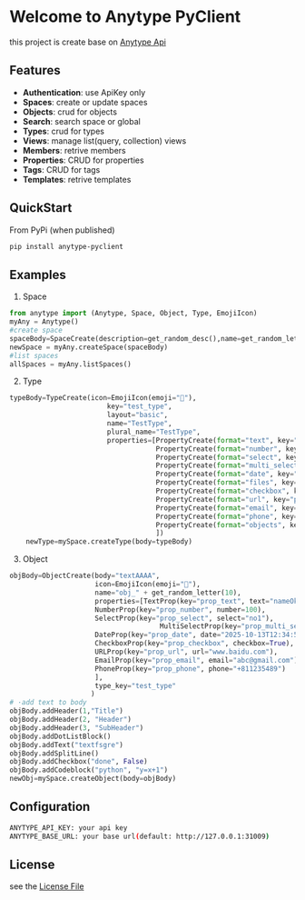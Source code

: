 # Welcome to Anytype PyClient

this project is create base on [Anytype Api](https://developers.anytype.io/docs/reference)

## Features

- **Authentication**: use ApiKey only
- **Spaces**: create or update spaces
- **Objects**: crud for objects
- **Search**: search space or global
- **Types**: crud for types
- **Views**: manage list(query, collection) views
- **Members**: retrive members
- **Properties**: CRUD for properties
- **Tags**: CRUD for tags
- **Templates**: retrive templates

## QuickStart

From PyPi (when published)

```bash
pip install anytype-pyclient
```

## Examples
1. Space
```python
from anytype import (Anytype, Space, Object, Type, EmojiIcon)
myAny = Anytype()
#create space
spaceBody=SpaceCreate(description=get_random_desc(),name=get_random_letter(10))
newSpace = myAny.createSpace(spaceBody)
#list spaces
allSpaces = myAny.listSpaces()
```
2. Type
```python
typeBody=TypeCreate(icon=EmojiIcon(emoji="📝"),
                        key="test_type",
                        layout="basic",
                        name="TestType",
                        plural_name="TestType",
                        properties=[PropertyCreate(format="text", key="prop_text", name="PropText"),
                                    PropertyCreate(format="number", key="prop_number", name="PropNumber"),
                                    PropertyCreate(format="select", key="prop_select", name="PropSelect"),
                                    PropertyCreate(format="multi_select", key="prop_multi_select", name="PropMultiSelect"),
                                    PropertyCreate(format="date", key="prop_date", name="PropDate"),
                                    PropertyCreate(format="files", key="prop_files", name="PropFiles"),
                                    PropertyCreate(format="checkbox", key="prop_checkbox", name="PropCheckbox"),
                                    PropertyCreate(format="url", key="prop_url", name="PropUrl"),
                                    PropertyCreate(format="email", key="prop_email", name="PropEmail"),
                                    PropertyCreate(format="phone", key="prop_phone", name="PropPhone"),
                                    PropertyCreate(format="objects", key="prop_objects", name="PropObjects")
                                    ])
    newType=mySpace.createType(body=typeBody)
```
3. Object
```python
objBody=ObjectCreate(body="textAAAA", 
                     icon=EmojiIcon(emoji="📝"),
                     name="obj_" + get_random_letter(10),
                     properties=[TextProp(key="prop_text", text="nameOk"),
                     NumberProp(key="prop_number", number=100),
                     SelectProp(key="prop_select", select="no1"),
                                     MultiSelectProp(key="prop_multi_select", multi_select=["ok1","ok2"]),
                     DateProp(key="prop_date", date="2025-10-13T12:34:56Z"),
                     CheckboxProp(key="prop_checkbox", checkbox=True),
                     URLProp(key="prop_url", url="www.baidu.com"),
                     EmailProp(key="prop_email", email="abc@gmail.com"),
                     PhoneProp(key="prop_phone", phone="+811235489")
                     ],
                     type_key="test_type"
                    )
# ·add text to body
objBody.addHeader(1,"Title")
objBody.addHeader(2, "Header")
objBody.addHeader(3, "SubHeader")
objBody.addDotListBlock()
objBody.addText("textfsgre")
objBody.addSplitLine()
objBody.addCheckbox("done", False)
objBody.addCodeblock("python", "y=x+1")
newObj=mySpace.createObject(body=objBody)
```

## Configuration

```bash
ANYTYPE_API_KEY: your api key
ANYTYPE_BASE_URL: your base url(default: http://127.0.0.1:31009)
```

## License
see the [License File](https://github.com/a-bite-of-code/anytype-pyclient/blob/main/LICENSE)